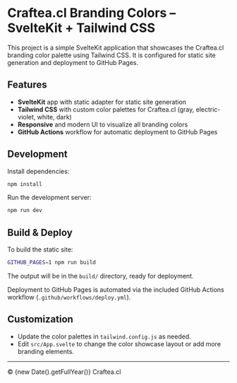 
# Craftea.cl Branding Colors – SvelteKit + Tailwind CSS

This project is a simple SvelteKit application that showcases the Craftea.cl branding color palette using Tailwind CSS. It is configured for static site generation and deployment to GitHub Pages.

## Features

- **SvelteKit** app with static adapter for static site generation
- **Tailwind CSS** with custom color palettes for Craftea.cl (gray, electric-violet, white, dark)
- **Responsive** and modern UI to visualize all branding colors
- **GitHub Actions** workflow for automatic deployment to GitHub Pages

## Development

Install dependencies:

```bash
npm install
```

Run the development server:

```bash
npm run dev
```

## Build & Deploy

To build the static site:

```bash
GITHUB_PAGES=1 npm run build
```

The output will be in the `build/` directory, ready for deployment.

Deployment to GitHub Pages is automated via the included GitHub Actions workflow (`.github/workflows/deploy.yml`).

## Customization

- Update the color palettes in `tailwind.config.js` as needed.
- Edit `src/App.svelte` to change the color showcase layout or add more branding elements.

---

© {new Date().getFullYear()} Craftea.cl
